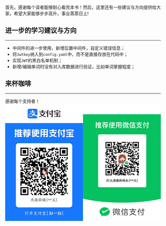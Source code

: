 首先，感谢每个读者能够耐心看完本书！然后，这里还有一些建议与方向提供给大家。希望大家能够步步高升，事业蒸蒸日上!
## 进一步的学习建议与方向
---
- 中间件的进一步使用，新增后置中间件，自定义错误信息；
- 将`Jwtkey`纳入到`config.yaml`中，而不是直接存放在代码中；
- 实现`JWT`的黑白名单机制；
- 新增/编辑单词时没有对入库数据进行验证，比如单词掌握程度；

## 来杯咖啡
---
感谢每个支持者！
![功能清单](../assets/coffee.jpg)